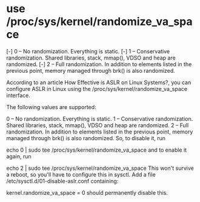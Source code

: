 # use /proc/sys/kernel/randomize_va_space
[-] 0 – No randomization. Everything is static.
[-] 1 – Conservative randomization. Shared libraries, stack, mmap(), VDSO and heap are randomized.
[-] 2 – Full randomization. In addition to elements listed in the previous point, memory managed through brk() is also randomized.

According to an article How Effective is ASLR on Linux Systems?, you can configure ASLR in Linux using the /proc/sys/kernel/randomize_va_space interface.

The following values are supported:

0 – No randomization. Everything is static.
1 – Conservative randomization. Shared libraries, stack, mmap(), VDSO and heap are randomized.
2 – Full randomization. In addition to elements listed in the previous point, memory managed through brk() is also randomized.
So, to disable it, run

echo 0 | sudo tee /proc/sys/kernel/randomize_va_space
and to enable it again, run

echo 2 | sudo tee /proc/sys/kernel/randomize_va_space
This won't survive a reboot, so you'll have to configure this in sysctl. Add a file /etc/sysctl.d/01-disable-aslr.conf containing:

kernel.randomize_va_space = 0
should permanently disable this.
